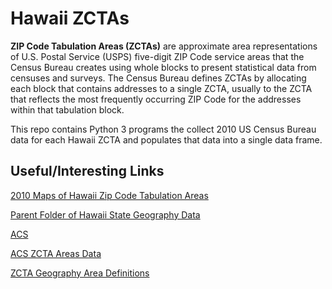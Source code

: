 # Hawaii ZCTAs

<b>ZIP Code Tabulation Areas (ZCTAs)</b> are approximate area representations of U.S. Postal Service (USPS) five-digit ZIP Code service areas that the Census Bureau creates using whole blocks to present statistical data from censuses and surveys. The Census Bureau defines ZCTAs by allocating each block that contains addresses to a single ZCTA, usually to the ZCTA that reflects the most frequently occurring ZIP Code for the addresses within that tabulation block.

This repo contains Python 3 programs the collect 2010 US Census Bureau data for each Hawaii ZCTA and populates that data into a single data frame.

## Useful/Interesting Links

<a href="http://files.hawaii.gov/dbedt/op/gis/maps/2010_zcta.pdf">2010 Maps of Hawaii Zip Code Tabulation Areas</a>

<a href="http://census.hawaii.gov/home/geography/">Parent Folder of Hawaii State Geography Data</a>

<a href="https://factfinder.census.gov/faces/nav/jsf/pages/index.xhtml">ACS</a>

<a href="https://www.census.gov/cgi-bin/geo/shapefiles/index.php?year=2017&layergroup=ZIP+Code+Tabulation+Areas">ACS ZCTA Areas Data</a>

<a href="https://www.census.gov/geo/reference/gtc/gtc_area.html">ZCTA Geography Area Definitions </a>
